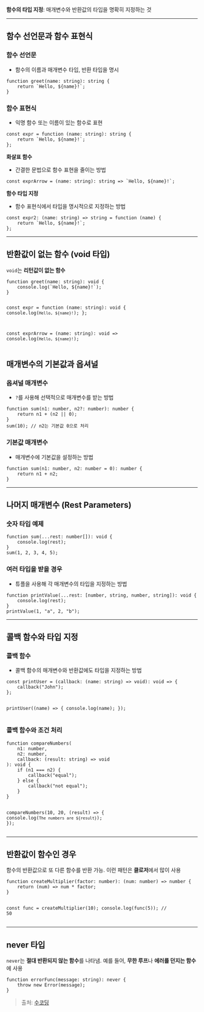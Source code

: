 <p><strong>함수의 타입 지정</strong>: 매개변수와 반환값의 타입을 명확히 지정하는 것</p>
<hr />
<h2 id="함수-선언문과-함수-표현식"><strong>함수 선언문과 함수 표현식</strong></h2>
<h3 id="함수-선언문"><strong>함수 선언문</strong></h3>
<ul>
<li>함수의 이름과 매개변수 타입, 반환 타입을 명시</li>
</ul>
<pre><code class="language-tsx">function greet(name: string): string {
    return `Hello, ${name}!`;
}</code></pre>
<h3 id="함수-표현식"><strong>함수 표현식</strong></h3>
<ul>
<li>익명 함수 또는 이름이 있는 함수로 표현</li>
</ul>
<pre><code class="language-tsx">const expr = function (name: string): string {
    return `Hello, ${name}!`;
};</code></pre>
<p><strong>화살표 함수</strong></p>
<ul>
<li>간결한 문법으로 함수 표현을 줄이는 방법</li>
</ul>
<pre><code class="language-tsx">const exprArrow = (name: string): string =&gt; `Hello, ${name}!`;</code></pre>
<p><strong>함수 타입 지정</strong></p>
<ul>
<li>함수 표현식에서 타입을 명시적으로 지정하는 방법</li>
</ul>
<pre><code class="language-tsx">const expr2: (name: string) =&gt; string = function (name) {
    return `Hello, ${name}!`;
};</code></pre>
<hr />
<h2 id="반환값이-없는-함수-void-타입"><strong>반환값이 없는 함수 (void 타입)</strong></h2>
<p><code>void</code>는 <strong>리턴값이 없는 함수</strong></p>
<pre><code class="language-tsx">function greet(name: string): void {
    console.log(`Hello, ${name}!`);
}

const expr = function (name: string): void {
    console.log(`Hello, ${name}!`);
};

const exprArrow = (name: string): void =&gt; console.log(`Hello, ${name}!`);</code></pre>
<h2 id="매개변수의-기본값과-옵셔널"><strong>매개변수의 기본값과 옵셔널</strong></h2>
<h3 id="옵셔널-매개변수"><strong>옵셔널 매개변수</strong></h3>
<ul>
<li><code>?</code>를 사용해 선택적으로 매개변수를 받는 방법</li>
</ul>
<pre><code class="language-tsx">function sum(n1: number, n2?: number): number {
    return n1 + (n2 || 0);
}
sum(10); // n2는 기본값 0으로 처리</code></pre>
<h3 id="기본값-매개변수"><strong>기본값 매개변수</strong></h3>
<ul>
<li>매개변수에 기본값을 설정하는 방법</li>
</ul>
<pre><code class="language-tsx">function sum(n1: number, n2: number = 0): number {
    return n1 + n2;
}</code></pre>
<hr />
<h2 id="나머지-매개변수-rest-parameters"><strong>나머지 매개변수 (Rest Parameters)</strong></h2>
<h3 id="숫자-타입-예제"><strong>숫자 타입 예제</strong></h3>
<pre><code class="language-tsx">function sum(...rest: number[]): void {
    console.log(rest);
}
sum(1, 2, 3, 4, 5);</code></pre>
<h3 id="여러-타입을-받을-경우"><strong>여러 타입을 받을 경우</strong></h3>
<ul>
<li>튜플을 사용해 각 매개변수의 타입을 지정하는 방법</li>
</ul>
<pre><code class="language-tsx">function printValue(...rest: [number, string, number, string]): void {
    console.log(rest);
}
printValue(1, &quot;a&quot;, 2, &quot;b&quot;);</code></pre>
<hr />
<h2 id="콜백-함수와-타입-지정"><strong>콜백 함수와 타입 지정</strong></h2>
<h3 id="콜백-함수"><strong>콜백 함수</strong></h3>
<ul>
<li>콜백 함수의 매개변수와 반환값에도 타입을 지정하는 방법</li>
</ul>
<pre><code class="language-tsx">const printUser = (callback: (name: string) =&gt; void): void =&gt; {
    callback(&quot;John&quot;);
};

printUser((name) =&gt; {
    console.log(name);
});</code></pre>
<h3 id="콜백-함수와-조건-처리"><strong>콜백 함수와 조건 처리</strong></h3>
<pre><code class="language-tsx">function compareNumbers(
    n1: number,
    n2: number,
    callback: (result: string) =&gt; void
): void {
    if (n1 === n2) {
        callback(&quot;equal&quot;);
    } else {
        callback(&quot;not equal&quot;);
    }
}

compareNumbers(10, 20, (result) =&gt; {
    console.log(`The numbers are ${result}`);
});</code></pre>
<hr />
<h2 id="반환값이-함수인-경우"><strong>반환값이 함수인 경우</strong></h2>
<p>함수의 반환값으로 또 다른 함수를 반환 가능. 이런 패턴은 <strong>클로저</strong>에서 많이 사용</p>
<pre><code class="language-tsx">function createMultiplier(factor: number): (num: number) =&gt; number {
    return (num) =&gt; num * factor;
}

const func = createMultiplier(10);
console.log(func(5)); // 50</code></pre>
<hr />
<h2 id="never-타입"><strong>never 타입</strong></h2>
<p><code>never</code>는 <strong>절대 반환되지 않는 함수</strong>를 나타냄. 예를 들어, <strong>무한 루프</strong>나 <strong>에러를 던지는 함수</strong>에 사용</p>
<pre><code class="language-tsx">function errorFunc(message: string): never {
    throw new Error(message);
}</code></pre>
<blockquote>
<p>출처: <a href="https://www.sucoding.kr">수코딩</a></p>
</blockquote>